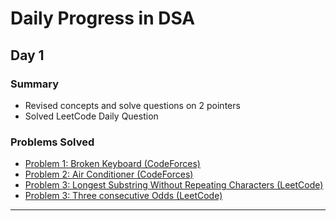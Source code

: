 # Daily Progress in DSA

## Day 1 
### Summary
- Revised concepts and solve questions on 2 pointers
- Solved LeetCode Daily Question

### Problems Solved
- [Problem 1: Broken Keyboard (CodeForces)](https://codeforces.com/problemset/problem/1251/A)
- [Problem 2: Air Conditioner (CodeForces)](https://codeforces.com/problemset/problem/1304/C)
- [Problem 3: Longest Substring Without Repeating Characters (LeetCode)](https://leetcode.com/problems/longest-substring-without-repeating-characters/description/)
- [Problem 3: Three consecutive Odds (LeetCode)](https://leetcode.com/problems/longest-substring-without-repeating-characters/description/)


---
<!-- 
## Notes
- Add any additional notes or observations here.
- Keep track of challenges faced and how you overcame them.

---

## Future Goals
- Mention your upcoming plans or topics to cover. -->
